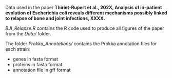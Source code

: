 
Data used in the paper **Thiriet-Rupert et al., 202X, Analysis of in-patient evolution of Escherichia coli reveals different mechanisms possibly linked to relapse of bone and joint infections, XXXX.**

*BJI_Relapse.R* contains the R code used to produce all figures of the paper from the *Data/* folder.

The folder *Prokka_Annotations/* contains the Prokka annotation files for each strain:
  - genes in fasta format
  - proteins in fasta format
  - annotation file in gff format
